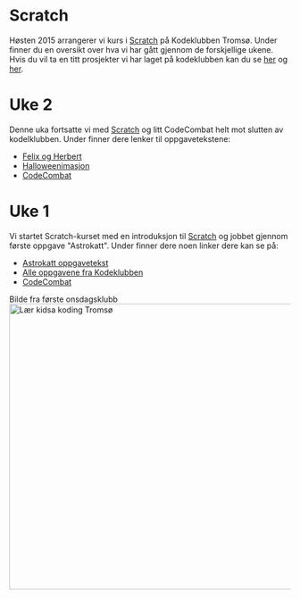 # Scratch
Høsten 2015 arrangerer vi kurs i [Scratch](http://scratch.mit.edu) på Kodeklubben Tromsø. Under finner du en oversikt over hva vi har gått gjennom de forskjellige ukene. Hvis du vil ta en titt prosjekter vi har laget på kodeklubben kan du se [her](https://scratch.mit.edu/explore/projects/kodeklubbentromso/?date=this_month) og [her](https://scratch.mit.edu/explore/projects/tromso/?date=this_month). 

# Uke 2 
Denne uka fortsatte vi med [Scratch](http://scratch.mit.edu) og litt CodeCombat helt mot slutten av kodelklubben. Under finner dere lenker til oppgavetekstene: 

- [Felix og Herbert](http://kodeklubben.github.io/scratch/felix_og_herbert/felix_og_herbert.html)
- [Halloweenimasjon](http://kodeklubben.github.io/scratch/halloweenimasjon/halloweenimasjon.html) 
- [CodeCombat](http://codecombat.com/)  

# Uke 1 
Vi startet Scratch-kurset med en introduksjon til [Scratch](http://scratch.mit.edu) og jobbet gjennom første oppgave "Astrokatt". Under finner dere noen linker dere kan se på: 

- [Astrokatt oppgavetekst](http://kodeklubben.github.io/scratch/astrokatt/astrokatt.html) 
- [Alle oppgavene fra Kodeklubben](http://kodeklubben.github.io/scratch/index.html)
- [CodeCombat](http://codecombat.com/)  


Bilde fra første onsdagsklubb  
<a data-flickr-embed="true" href="https://www.flickr.com/photos/brattli/21223790793/" title="Lær kidsa koding Tromsø"><img src="https://farm1.staticflickr.com/761/21223790793_a7fb6615b7_k.jpg" width="682" height="512" alt="Lær kidsa koding Tromsø"></a><script async src="//embedr.flickr.com/assets/client-code.js" charset="utf-8"></script>
